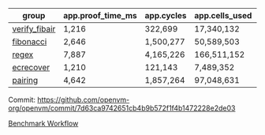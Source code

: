| group | app.proof_time_ms | app.cycles | app.cells_used | leaf.proof_time_ms | leaf.cycles | leaf.cells_used |
| -- | -- | -- | -- | -- | -- | -- |
| [verify_fibair](https://github.com/openvm-org/openvm/blob/benchmark-results/benchmarks/verify_fibair-7d63ca9742651cb4b9b572f1f4b1472228e2de03.md) | 1,216 |  322,699 |  17,340,132 |- | - | - |
| [fibonacci](https://github.com/openvm-org/openvm/blob/benchmark-results/benchmarks/fibonacci-7d63ca9742651cb4b9b572f1f4b1472228e2de03.md) | 2,646 |  1,500,277 |  50,589,503 | 3,640 |  1,248,040 |  69,833,982 |
| [regex](https://github.com/openvm-org/openvm/blob/benchmark-results/benchmarks/regex-7d63ca9742651cb4b9b572f1f4b1472228e2de03.md) | 7,887 |  4,165,226 |  166,511,152 | 14,039 |  3,951,488 |  303,656,098 |
| [ecrecover](https://github.com/openvm-org/openvm/blob/benchmark-results/benchmarks/ecrecover-7d63ca9742651cb4b9b572f1f4b1472228e2de03.md) | 1,210 |  121,143 |  7,489,352 | 11,713 |  3,012,592 |  245,013,447 |
| [pairing](https://github.com/openvm-org/openvm/blob/benchmark-results/benchmarks/pairing-7d63ca9742651cb4b9b572f1f4b1472228e2de03.md) | 4,642 |  1,857,264 |  97,048,631 | 9,110 |  2,574,475 |  205,524,686 |


Commit: https://github.com/openvm-org/openvm/commit/7d63ca9742651cb4b9b572f1f4b1472228e2de03

[Benchmark Workflow](https://github.com/openvm-org/openvm/actions/runs/15471992647)
